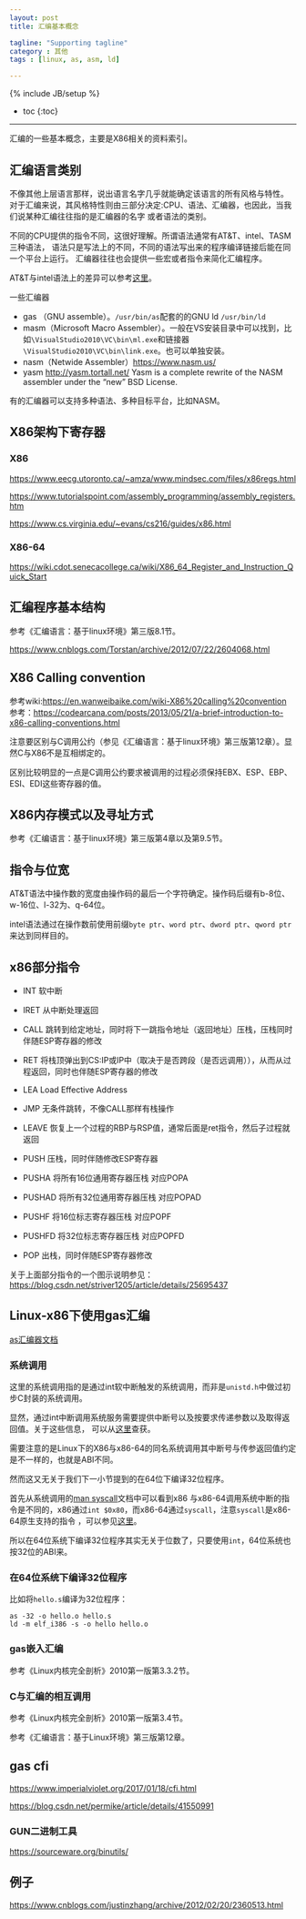 ```yaml
---
layout: post
title: 汇编基本概念

tagline: "Supporting tagline"
category : 其他
tags : [linux, as, asm, ld]

---
```

{% include JB/setup %}

* toc
{:toc}

<hr/>
汇编的一些基本概念，主要是X86相关的资料索引。

## 汇编语言类别
不像其他上层语言那样，说出语言名字几乎就能确定该语言的所有风格与特性。
对于汇编来说，其风格特性则由三部分决定:CPU、语法、汇编器，也因此，当我们说某种汇编往往指的是汇编器的名字
或者语法的类别。

不同的CPU提供的指令不同，这很好理解。所谓语法通常有AT&T、intel、TASM三种语法，
语法只是写法上的不同，不同的语法写出来的程序编译链接后能在同一个平台上运行。
汇编器往往也会提供一些宏或者指令来简化汇编程序。

AT&T与intel语法上的差异可以参考[这里](http://blog.chinaunix.net/uid-27717694-id-3942757.html)。

一些汇编器
* gas （GNU assemble）。`/usr/bin/as`配套的的GNU ld `/usr/bin/ld`
* masm（Microsoft Macro Assembler）。一般在VS安装目录中可以找到，比如`\VisualStudio2010\VC\bin\ml.exe`和链接器`\VisualStudio2010\VC\bin\link.exe`。也可以单独安装。
* nasm（Netwide Assembler）https://www.nasm.us/
* yasm http://yasm.tortall.net/ Yasm is a complete rewrite of the NASM assembler under the “new” BSD License.

有的汇编器可以支持多种语法、多种目标平台，比如NASM。

## X86架构下寄存器
### X86
https://www.eecg.utoronto.ca/~amza/www.mindsec.com/files/x86regs.html

https://www.tutorialspoint.com/assembly_programming/assembly_registers.htm

https://www.cs.virginia.edu/~evans/cs216/guides/x86.html

### X86-64

https://wiki.cdot.senecacollege.ca/wiki/X86_64_Register_and_Instruction_Quick_Start

## 汇编程序基本结构

参考《汇编语言：基于linux环境》第三版8.1节。

https://www.cnblogs.com/Torstan/archive/2012/07/22/2604068.html

## X86 Calling convention

参考wiki:https://en.wanweibaike.com/wiki-X86%20calling%20convention
参考：https://codearcana.com/posts/2013/05/21/a-brief-introduction-to-x86-calling-conventions.html

注意要区别与C调用公约（参见《汇编语言：基于linux环境》第三版第12章）。显然C与X86不是互相绑定的。

区别比较明显的一点是C调用公约要求被调用的过程必须保持EBX、ESP、EBP、ESI、EDI这些寄存器的值。


## X86内存模式以及寻址方式

参考《汇编语言：基于linux环境》第三版第4章以及第9.5节。

## 指令与位宽

AT&T语法中操作数的宽度由操作码的最后一个字符确定。操作码后缀有b-8位、w-16位、l-32为、q-64位。

intel语法通过在操作数前使用前缀`byte ptr`、`word ptr`、`dword ptr`、`qword ptr`来达到同样目的。

## x86部分指令

* INT 软中断

* IRET 从中断处理返回

* CALL 跳转到给定地址，同时将下一跳指令地址（返回地址）压栈，压栈同时伴随ESP寄存器的修改

* RET  将栈顶弹出到CS:IP或IP中（取决于是否跨段（是否远调用）），从而从过程返回，同时也伴随ESP寄存器的修改

* LEA  Load Effective Address

* JMP  无条件跳转，不像CALL那样有栈操作

* LEAVE 恢复上一个过程的RBP与RSP值，通常后面是ret指令，然后子过程就返回

* PUSH 压栈，同时伴随修改ESP寄存器

* PUSHA 将所有16位通用寄存器压栈  对应POPA

* PUSHAD 将所有32位通用寄存器压栈  对应POPAD

* PUSHF 将16位标志寄存器压栈  对应POPF

* PUSHFD 将32位标志寄存器压栈  对应POPFD

* POP 出栈，同时伴随ESP寄存器修改


关于上面部分指令的一个图示说明参见：https://blog.csdn.net/striver1205/article/details/25695437

## Linux-x86下使用gas汇编

[as汇编器文档](http://tigcc.ticalc.org/doc/gnuasm.html)

### 系统调用
这里的系统调用指的是通过int软中断触发的系统调用，而非是`unistd.h`中做过初步C封装的系统调用。

显然，通过int中断调用系统服务需要提供中断号以及按要求传递参数以及取得返回值。关于这些信息，
可以从[这里](https://syscalls.w3challs.com/)查获。

需要注意的是Linux下的X86与x86-64的同名系统调用其中断号与传参返回值约定是不一样的，也就是ABI不同。

然而这又无关于我们下一小节提到的在64位下编译32位程序。

首先从系统调用的[man syscall](https://www.man7.org/linux/man-pages/man2/syscall.2.html)文档中可以看到x86
与x86-64调用系统中断的指令是不同的，x86通过`int $0x80`，而x86-64通过`syscall`，注意`syscall`是x86-64原生支持的指令
，可以参见[这里](https://stackoverflow.com/questions/10583891/is-syscall-an-instruction-on-x86-64)。

所以在64位系统下编译32位程序其实无关于位数了，只要使用`int`，64位系统也按32位的ABI来。

### 在64位系统下编译32位程序

比如将`hello.s`编译为32位程序：
```
as -32 -o hello.o hello.s
ld -m elf_i386 -s -o hello hello.o
```

### gas嵌入汇编

参考《Linux内核完全剖析》2010第一版第3.3.2节。

### C与汇编的相互调用

参考《Linux内核完全剖析》2010第一版第3.4节。

参考《汇编语言：基于Linux环境》第三版第12章。

## gas cfi
https://www.imperialviolet.org/2017/01/18/cfi.html

https://blog.csdn.net/permike/article/details/41550991

### GUN二进制工具 

https://sourceware.org/binutils/

## 例子

https://www.cnblogs.com/justinzhang/archive/2012/02/20/2360513.html
